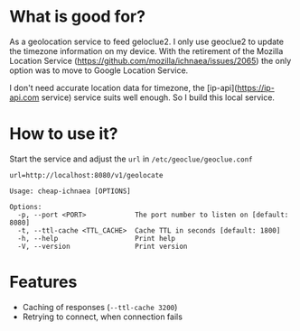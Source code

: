 # What is good for?

As a geolocation service to feed geloclue2. I only use geoclue2 to update the
timezone information on my device.
With the retirement of the Mozilla Location Service
(https://github.com/mozilla/ichnaea/issues/2065) the only option was to move
to Google Location Service.

I don't need accurate location data for timezone, the
[ip-api](https://ip-api.com service) service suits well enough.
So I build this local service.

# How to use it?
Start the service and adjust the `url` in `/etc/geoclue/geoclue.conf`

```
url=http://localhost:8080/v1/geolocate
```

```
Usage: cheap-ichnaea [OPTIONS]

Options:
  -p, --port <PORT>            The port number to listen on [default: 8080]
  -t, --ttl-cache <TTL_CACHE>  Cache TTL in seconds [default: 1800]
  -h, --help                   Print help
  -V, --version                Print version
```

# Features

- Caching of responses (`--ttl-cache 3200`)
- Retrying to connect, when connection fails